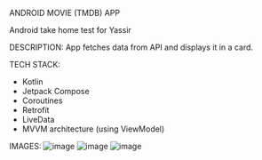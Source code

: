 ANDROID MOVIE (TMDB) APP

Android take home test for Yassir

DESCRIPTION:
App fetches data from API and displays it in a card.

TECH STACK:
- Kotlin
- Jetpack Compose
- Coroutines
- Retrofit
- LiveData
- MVVM architecture (using ViewModel)

IMAGES:
![image](https://github.com/Milan-Asad/AndroidMovieApp/assets/79909176/1994a11e-ece2-4dfb-9fd3-7d413093a32d)
![image](https://github.com/Milan-Asad/AndroidMovieApp/assets/79909176/9338e6c4-82db-4f83-b51a-8856087085b7)
![image](https://github.com/Milan-Asad/AndroidMovieApp/assets/79909176/16d65b71-351a-4bbd-8071-4147069ce78a)

